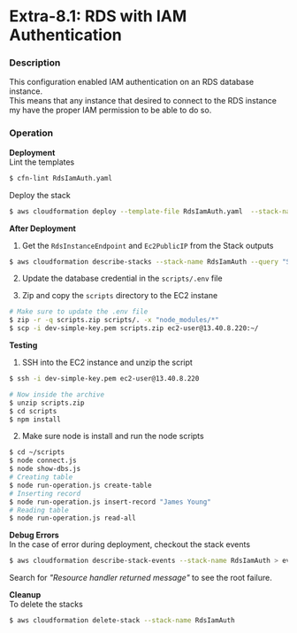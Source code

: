 # Extra-8.1: RDS with IAM Authentication

### Description

This configuration enabled IAM authentication on an RDS database instance.  
This means that any instance that desired to connect to the RDS instance my have the proper IAM permission to be able to do so.

### Operation

**Deployment**  
Lint the templates

```bash
$ cfn-lint RdsIamAuth.yaml
```

Deploy the stack

```bash
$ aws cloudformation deploy --template-file RdsIamAuth.yaml  --stack-name RdsIamAuth --parameter-overrides file://secret-parameters.json --capabilities CAPABILITY_NAMED_IAM
```

**After Deployment**

1. Get the `RdsInstanceEndpoint` and `Ec2PublicIP` from the Stack outputs

```bash
$ aws cloudformation describe-stacks --stack-name RdsIamAuth --query "Stacks[0].Outputs" --no-cli-pager
```

2. Update the database credential in the `scripts/.env` file

3. Zip and copy the `scripts` directory to the EC2 instane

```bash
# Make sure to update the .env file
$ zip -r -q scripts.zip scripts/. -x "node_modules/*"
$ scp -i dev-simple-key.pem scripts.zip ec2-user@13.40.8.220:~/

```

**Testing**

1. SSH into the EC2 instance and unzip the script

```bash
$ ssh -i dev-simple-key.pem ec2-user@13.40.8.220

# Now inside the archive
$ unzip scripts.zip
$ cd scripts
$ npm install
```

2. Make sure node is install and run the node scripts

```bash
$ cd ~/scripts
$ node connect.js
$ node show-dbs.js
# Creating table
$ node run-operation.js create-table
# Inserting record
$ node run-operation.js insert-record "James Young"
# Reading table
$ node run-operation.js read-all
```

**Debug Errors**  
 In the case of error during deployment, checkout the stack events

```bash
$ aws cloudformation describe-stack-events --stack-name RdsIamAuth > events.json
```

Search for _"Resource handler returned message"_ to see the root failure.

**Cleanup**  
To delete the stacks

```bash
$ aws cloudformation delete-stack --stack-name RdsIamAuth
```
